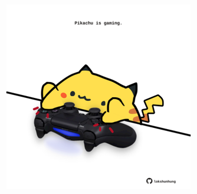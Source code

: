 <!-- built at 09/11/2022, 05:10:41 UTC -->
<p align="center">
  <img width="500" height="500" src="./ReadmeImage.svg">
</p>
